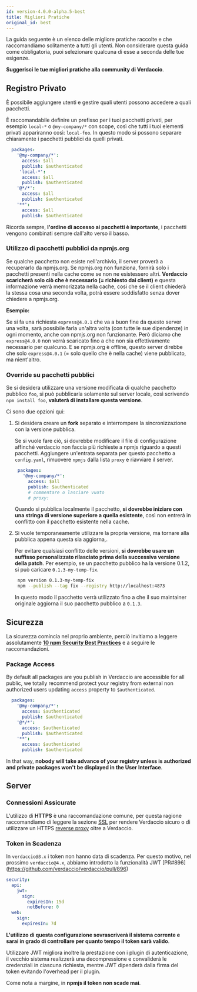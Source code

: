 ```yaml
---
id: version-4.0.0-alpha.5-best
title: Migliori Pratiche
original_id: best
---
```


La guida seguente è un elenco delle migliore pratiche raccolte e che raccomandiamo solitamente a tutti gli utenti. Non considerare questa guida come obbligatoria, puoi selezionare qualcuna di esse a seconda delle tue esigenze.

**Suggerisci le tue migliori pratiche alla community di Verdaccio**.

## Registro Privato

È possibile aggiungere utenti e gestire quali utenti possono accedere a quali pacchetti.

È raccomandabile definire un prefisso per i tuoi pacchetti privati, per esempio `local-*` o `@my-company/*` con scope, così che tutti i tuoi elementi privati appariranno così: `local-foo`. In questo modo si possono separare chiaramente i pacchetti pubblici da quelli privati.

```yaml
  packages:
    '@my-company/*':
      access: $all
      publish: $authenticated
     'local-*':
      access: $all
      publish: $authenticated
    '@*/*':
      access: $all
      publish: $authenticated
    '**':
      access: $all
      publish: $authenticated
   ```

Ricorda sempre, **l'ordine di accesso ai pacchetti è importante**, i pacchetti vengono combinati sempre dall'alto verso il basso.

### Utilizzo di pacchetti pubblici da npmjs.org

Se qualche pacchetto non esiste nell'archivio, il server proverà a recuperarlo da npmjs.org. Se npmjs.org non funziona, fornirà solo i pacchetti presenti nella cache come se non ne esistessero altri. **Verdaccio scaricherà solo ciò che è necessario (= richiesto dai client)** e questa informazione verrà memorizzata nella cache, così che se il client chiederà la stessa cosa una seconda volta, potrà essere soddisfatto senza dover chiedere a npmjs.org.

**Esempio:**

Se si fa una richiesta `express@4.0.1` che va a buon fine da questo server una volta, sarà possibile farla un'altra volta (con tutte le sue dipendenze) in ogni momento, anche con npmjs.org non funzionante. Però diciamo che `express@4.0.0` non verrà scaricato fino a che non sia effettivamente necessario per qualcuno. E se npmjs.org è offline, questo server direbbe che solo `express@4.0.1` (= solo quello che è nella cache) viene pubblicato, ma nient'altro.

### Override su pacchetti pubblici 

Se si desidera utilizzare una versione modificata di qualche pacchetto pubblico `foo`, si può pubblicarla solamente sul server locale, così scrivendo `npm install foo`, **valuterà di installare questa versione**.

Ci sono due opzioni qui:

1. Si desidera creare un **fork** separato e interrompere la sincronizzazione con la versione pubblica.

   Se si vuole fare ciò, si dovrebbe modificare il file di configurazione affinché verdaccio non faccia più richieste a npmjs riguardo a questi pacchetti. Aggiungere un'entrata separata per questo pacchetto a` config.yaml`, rimuovere `npmjs` dalla lista `proxy` e riavviare il server.

   ```yaml
    packages:
      '@my-company/*':
        access: $all
        publish: $authenticated
        # commentare o lasciare vuoto
        # proxy:
   ```

   Quando si pubblica localmente il pacchetto, **si dovrebbe iniziare con una stringa di versione superiore a quella esistente**, così non entrerà in conflitto con il pacchetto esistente nella cache.

2. Si vuole temporaneamente utilizzare la propria versione, ma tornare alla pubblica appena questa sia aggiorna,.

   Per evitare qualsiasi conflitto delle versioni, **si dovrebbe usare un suffisso personalizzato rilasciato prima della successiva versione della patch**. Per esempio, se un pacchetto pubblico ha la versione 0.1.2, si può caricare `0.1.3-my-temp-fix`.

   ```bash
    npm version 0.1.3-my-temp-fix
    npm --publish --tag fix --registry http://localhost:4873
   ```

   In questo modo il pacchetto verrà utilizzato fino a che il suo maintainer originale aggiorna 
 il suo pacchetto pubblico a `0.1.3`.




## Sicurezza

La sicurezza comincia nel proprio ambiente, perciò invitiamo a leggere assolutamente **[10 npm Security Best Practices](https://snyk.io/blog/ten-npm-security-best-practices/)** e a seguire le raccomandazioni.

### Package Access

By default all packages are you publish in Verdaccio are accessible for all public, we totally recommend protect your registry from external non authorized users updating `access` property to `$authenticated`.

```yaml
  packages:
    '@my-company/*':
      access: $authenticated
      publish: $authenticated
    '@*/*':
      access: $authenticated
      publish: $authenticated
    '**':
      access: $authenticated
      publish: $authenticated
   ```

In that way, **nobody will take advance of your registry unless is authorized and private packages won't be displayed in the User Interface**.

## Server

### Connessioni Assicurate

L'utilizzo di **HTTPS** è una raccomandazione comune, per questa ragione raccomandiamo di leggere la sezione [SSL](ssl.md) per rendere Verdaccio sicuro o di utilizzare un HTTPS [reverse proxy](reverse-proxy.md) oltre a Verdaccio.

### Token in Scadenza

In `verdaccio@3.x` i token non hanno data di scadenza. Per questo motivo, nel prossimo `verdaccio@4.x`, abbiamo introdotto la funzionalità JWT [PR#896] (https://github.com/verdaccio/verdaccio/pull/896)

```yaml
security:
  api:
    jwt:
      sign:
        expiresIn: 15d
        notBefore: 0
  web:
    sign:
      expiresIn: 7d
```

**L'utilizzo di questa configurazione sovrascriverà il sistema corrente e sarai in grado di controllare per quanto tempo il token sarà valido**.

Utilizzare JWT migliora inoltre la prestazione con i plugin di autenticazione, il vecchio sistema realizzerà una decompressione e convaliderà le credenziali in ciascuna richiesta, mentre JWT dipenderà dalla firma del token evitando l'overhead per il plugin.

Come nota a margine, in **npmjs il token non scade mai**.